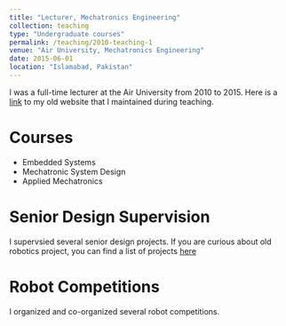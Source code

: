 ```yaml
---
title: "Lecturer, Mechatronics Engineering"
collection: teaching
type: "Undergraduate courses"
permalink: /teaching/2010-teaching-1
venue: "Air University, Mechatronics Engineering"
date: 2015-06-01
location: "Islamabad, Pakistan"
---
```


I was a full-time lecturer at the Air University from 2010 to 2015. Here is a [link](https://sites.google.com/site/mtsengg/) to my old website that I maintained during teaching.

Courses
======
* Embedded Systems
* Mechatronic System Design
* Applied Mechatronics

Senior Design Supervision
======
I supervsied several senior design projects. If you are curious about old robotics project, you can find a list of projects [here](https://sites.google.com/site/mtsengg/projects)

Robot Competitions
======
I organized and co-organized several robot competitions.
